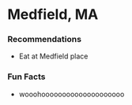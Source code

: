 # Medfield, MA

### Recommendations
- Eat at Medfield place

### Fun Facts
- wooohoooooooooooooooooooo 
